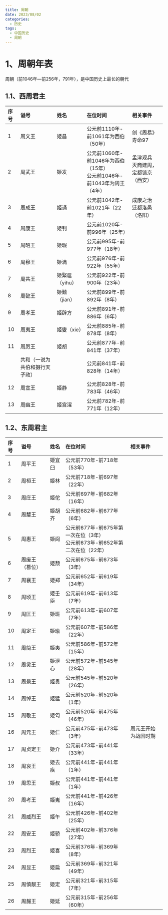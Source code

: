 ```yaml
---
title: 周朝
date: 2023/08/02
categories:
  - 历史
tags:
  - 中国历史
  - 周朝
---
```


# 1、周朝年表

周朝（前1046年—前256年，791年），是中国历史上最长的朝代 
## 1.1、西周君主

|   序号   |   谥号                                                                                                    |   姓名                                                                                                  |   在位时间                                                                                 |   相关事件                                          |
|:-------|:--------------------------------------------------------------------------------------------------------|:------------------------------------------------------------------------------------------------------|:---------------------------------------------------------------------------------------|:------------------------------------------------|
|    1   |   周文王                                                                                                   |   姬昌                                                                                                  |    公元前1110年-前1061年为西伯（50年）                                                             | 创《周易》<div>寿命97</div>                            |
|    2   |    周武王                                                                                                  |   姬发                                                                                                  |   <div>公元前1060年-前1046年为西伯（15年）</div><div>公元前1046年-前1043年为周王（4年）</div>                  | 孟津观兵<div>灭商建周，定都镐京（西安）<br></div><div><br></div> |
|    3   |   周成王                                                                                                   |   姬诵                                                                                                  |    公元前1042年-前1021年（22年）                                                                | 成康之治        <div>迁都洛邑（洛阳）</div>                 |
|    4   |   周康王                                                                                                   |   姬钊                                                                                                  |    公元前1020年-前996年（25年）                                                                 |                                                 |
|    5   |   周昭王                                                                                                   |   姬瑕                                                                                                  |    公元前995年-前977年（18年）                                                                  |                                                 |
|    6   |   周穆王                                                                                                   |   姬满                                                                                                  |    公元前976年-前922年（55年）                                                                  |                                                 |
|    7   |   周共王                                                                                                   |   姬繄扈（yihu）                                                                                           |   公元前922年-前900年（23年）                                                                   |                                                 |
|    8   |   周懿王                                                                                                   |   姬囏（jian）                                                                                            |   公元前899年-前892年（8年）                                                                    |                                                 |
|    9   |   周孝王                                                                                                   |   姬辟方                                                                                                 |    公元前891年-前886年（6年）                                                                   |                                                 |
|   10   |   周夷王                                                                                                   |   姬燮（xie）                                                                                             |    公元前885年-前878年（8年）                                                                   |                                                 |
|   11   |   周厉王                                                                                                   |   姬胡                                                                                                  |    公元前877年-前841年（37年）                                                                  |                                                 |
|        |   共和（一说为共伯和摄行天子政）                                                                                       |                                                                                                       |    公元前841年-前828年（14年）                                                                  |                                                 |
|   12   |   周宣王                                                                                                   |   姬静                                                                                                  |    公元前828年-前783年（46年）                                                                  |                                                 |
|   13   |   周幽王                                                                                                   |   姬宫湦                                                                                                 |    公元前782年-前771年（12年）                                                                  |                                                 |  


## 1.2、东周君主

|    序号     |    谥号       |    姓名                                                                                                   |    在位时间                                                                                                                                                                                    |    相关事件        |
|:----------|:------------|:--------------------------------------------------------------------------------------------------------|:-------------------------------------------------------------------------------------------------------------------------------------------------------------------------------------------|:---------------|
|   1       |   周平王       |   姬宜臼                                                                                                   |   <div>公元前770年-前718年（53年）</div>                                                                                                                                                            |                |
|   2       |   周桓王       |   姬林                                                                                                    |   公元前718年-前697年（22年）                                                                                                                                                                       |                |
|   3       |   周庄王       |   姬佗                                                                                                    |     公元前697年-前682年（16年）                                                                                                                                                                     |                |
|   4       |   周釐王       |   姬胡齐                                                                                                   |     公元前682年-前677年（6年）                                                                                                                                                                      |                |
|   5       |   周惠王       |   姬阆                                                                                                    |   <div>公元前677年-前675年第一次在位（3年）</div><div>公元前673年-前652年第二次在位（22年）</div>                                                                                                                      |                |
|   6       |   周废王（篡位）   |   姬颓                                                                                                    |     公元前675年-前673年（3年）                                                                                                                                                                      |                |
|   7       |   周襄王       |   姬郑                                                                                                    |     公元前652年-前619年（34年）                                                                                                                                                                     |                |
|   8       |   周顷王       |   姬壬臣                                                                                                   |     公元前619年-前613年（7年）                                                                                                                                                                      |                |
|   9       |   周匡王       |   姬班                                                                                                    |     公元前613年-前607年（7年）                                                                                                                                                                      |                |
|      10   |   周定王       |   姬瑜                                                                                                    |     公元前607年-前586年（22年）                                                                                                                                                                     |                |
|      11   |   周简王       |     姬夷                                                                                                  |     公元前586年-前572年（15年）                                                                                                                                                                     |                |
|      12   |   周灵王       |   姬泄心                                                                                                   |     公元前572年-前545年（28年）                                                                                                                                                                     |                |
|      13   |   周景王       |   姬贵                                                                                                    |     公元前545年-前520年（26年）                                                                                                                                                                     |                |
|      14   |   周悼王       |   姬猛                                                                                                    |     公元前520年-前520年（1年）                                                                                                                                                                      |                |
|      15   |   周敬王       |   姬匄                                                                                                    |     公元前520年-前475年（46年）                                                                                                                                                                     |                |
|      16   |   周元王       |   姬仁                                                                                                    |     公元前475年-前473年（3年）                                                                                                                                                                      |   周元王开始为战国时期   |
|      17   |   周贞定王      |   姬介                                                                                                    |     公元前473年-前441年（33年）                                                                                                                                                                     |                |
|      18   |   周哀王       |   姬去疾                                                                                                   |     公元前441年-前441年（1年）                                                                                                                                                                      |                |
|      19   |   周思王       |   姬叔                                                                                                    |     公元前441年-前441年（1年）                                                                                                                                                                      |                |
|      20   |   周考王       |   姬嵬                                                                                                    |     公元前441年-前426年（16年）                                                                                                                                                                     |                |
|      21   |   周威烈王      |   姬午                                                                                                    |     公元前426年-前402年（25年<span style="background-color: var(--background-primary); color: var(--text-normal); font-family: var(--font-interface); font-size: var(--font-ui-medium);">）</span>  |                |
|      22   |   周安王       |   姬骄                                                                                                    |     公元前402年-前376年（27年）                                                                                                                                                                     |                |
|      23   |   周烈王       |   姬喜                                                                                                    |     公元前376年-前369年（8年）                                                                                                                                                                      |                |
|      24   |   周显王       |   姬扁                                                                                                    |     公元前369年-前321年（49年）                                                                                                                                                                     |                |
|      25   |   周慎靓王      |   姬定                                                                                                    |     公元前321年-前315年（7年）                                                                                                                                                                      |                |
|      26   |   周赧王       |   姬延                                                                                                    |     公元前315年-前256年（60年）                                                                                                                                                                     |                |  


